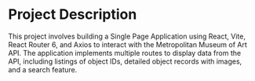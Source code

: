 # Project Description
This project involves building a Single Page Application using React, Vite, React Router 6, and Axios to interact with the Metropolitan Museum of Art API. The application implements multiple routes to display data from the API, including listings of object IDs, detailed object records with images, and a search feature.

